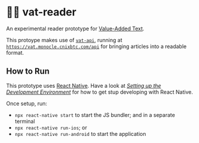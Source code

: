# 👨‍🔬 vat-reader

An experimental reader prototype for [Value-Added Text](https://github.com/seetee-io/value-enabled-text).

This protoype makes use of [`vat-api`](https://github.com/seetee-io/vat-api), running at [`https://vat.monocle.cnixbtc.com/api`](https://vat.monocle.cnixbtc.com/api) for bringing articles into a readable format.

## How to Run

This prototype uses [React Native](https://reactnative.dev).
Have a look at [_Setting up the Development Environment_](https://reactnative.dev/docs/environment-setup) for how to get stup developing with React Native.

Once setup, run:

- `npx react-native start` to start the JS bundler; and in a separate terminal
- `npx react-native run-ios`; or
- `npx react-native run-android` to start the application
